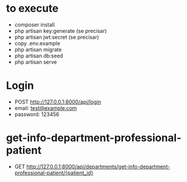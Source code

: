 # to execute
- composer install
- php artisan key:generate (se precisar)
- php artisan jwt:secret (se precisar)
- copy .env.example
- php artisan migrate
- php artisan db:seed
- php artisan serve


# Login

- POST http://127.0.0.1:8000/api/login
- email: test@example.com
- password: 123456

# get-info-department-professional-patient

- GET http://127.0.0.1:8000/api/departments/get-info-department-professional-patient/{patient_id}